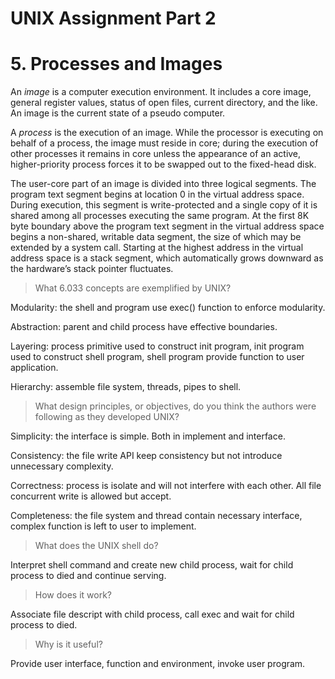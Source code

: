 # UNIX Assignment Part 2

# 5. Processes and Images

An *image* is a computer execution environment. It includes a core image, general register values, status of open files, current directory, and the like. An image is the current state of a pseudo computer.

A *process* is the execution of an image. While the processor is executing on behalf of a process, the image must reside in core; during the execution of other processes it remains in core unless the appearance of an active, higher-priority process forces it to be swapped out to the fixed-head disk.

The user-core part of an image is divided into three logical segments. The program text segment begins at location 0 in the virtual address space. During execution, this segment is write-protected and a single copy of it is shared among all processes executing the same program. At the first 8K byte boundary above the program text segment in the virtual address space begins a non-shared, writable data segment, the size of which may be extended by a system call. Starting at the highest address in the virtual address space is a stack segment, which automatically grows downward as the hardware’s stack pointer fluctuates.

> What 6.033 concepts are exemplified by UNIX?
> 

Modularity: the shell and program use exec() function to enforce modularity.

Abstraction: parent and child process have effective boundaries.

Layering: process primitive used to construct init program, init program used to construct shell program, shell program provide function to user application.

Hierarchy: assemble file system, threads, pipes to shell.

> What design principles, or objectives, do you think the authors were following as they developed UNIX?
> 

Simplicity: the interface is simple. Both in implement and interface.

Consistency: the file write API keep  consistency but not introduce unnecessary complexity.

Correctness: process is isolate and will not interfere with each other. All file concurrent write is allowed but accept.

Completeness: the file system and thread contain necessary interface, complex function is left to user to implement.

> What does the UNIX shell do?
> 

Interpret shell command and create new child process, wait for child process to died and continue serving.

> How does it work?
> 

Associate file descript with child process, call exec and wait for child process to died.

> Why is it useful?
> 

Provide user interface, function and environment, invoke user program.